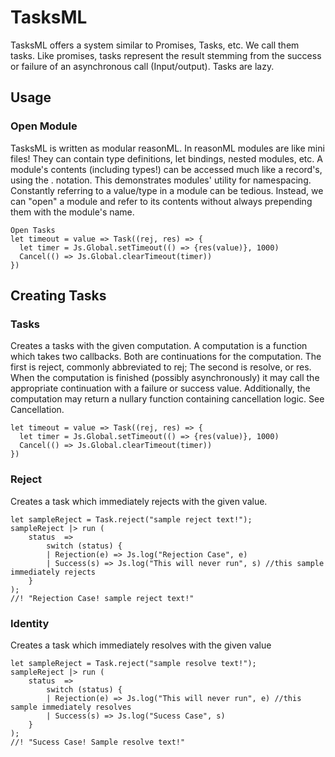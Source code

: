 # TasksML



TasksML offers a system similar to Promises, Tasks, etc. We call them tasks. 
Like promises, tasks represent the result stemming from the success or failure of an asynchronous call (Input/output). Tasks are lazy.


<!-- Some of the features provided by Fluture include: -->

<!-- * [Cancellation](#cancellation).
* [Resource management utilities](#resource-management).
* [Stack safe composition and recursion](#stack-safety).
* [Integration](#sanctuary) with [Sanctuary][S].
* [A pleasant debugging experience](#debugging).

For more information:

* [API documentation](#documentation)
* [Wiki: Compare Futures to Promises][wiki:promises]
* [Article: Why Promises shouldn't be used][10]
* [Wiki: Compare Fluture to similar libraries][wiki:similar]
* [Video: Monad a Day - Futures by @DrBoolean][5] -->

## Usage


### Open Module
TasksML is written as modular reasonML. In reasonML modules are like mini files! They can contain type definitions, let bindings, nested modules, etc. A module's contents (including types!) can be accessed much like a record's, using the . notation. This demonstrates modules' utility for namespacing. Constantly referring to a value/type in a module can be tedious. Instead, we can "open" a module and refer to its contents without always prepending them with the module's name.

```reason
Open Tasks
let timeout = value => Task((rej, res) => {
  let timer = Js.Global.setTimeout(() => {res(value)}, 1000)
  Cancel(() => Js.Global.clearTimeout(timer))
})
```
## Creating Tasks

### Tasks

Creates a tasks with the given computation. A computation is a function which takes two callbacks. Both are continuations for the computation. The first is reject, commonly abbreviated to rej; The second is resolve, or res. When the computation is finished (possibly asynchronously) it may call the appropriate continuation with a failure or success value.
Additionally, the computation may return a nullary function containing cancellation logic. See Cancellation.

```reason
let timeout = value => Task((rej, res) => {
  let timer = Js.Global.setTimeout(() => {res(value)}, 1000)
  Cancel(() => Js.Global.clearTimeout(timer))
})
```

### Reject
Creates a task which immediately rejects with the given value.

```reason
let sampleReject = Task.reject("sample reject text!");
sampleReject |> run (
    status  => 
        switch (status) {
        | Rejection(e) => Js.log("Rejection Case", e)
        | Success(s) => Js.log("This will never run", s) //this sample immediately rejects
    }
);
//! "Rejection Case! sample reject text!"
```

### Identity
Creates a task which immediately resolves with the given value

```reason
let sampleReject = Task.reject("sample resolve text!");
sampleReject |> run (
    status  => 
        switch (status) {
        | Rejection(e) => Js.log("This will never run", e) //this sample immediately resolves
        | Success(s) => Js.log("Sucess Case", s) 
    }
);
//! "Sucess Case! Sample resolve text!"
```

